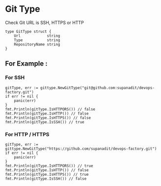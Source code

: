# Git Type
Check Git URL is SSH, HTTPS or HTTP

```golang
type GitType struct {
	Url            string
	Type           string
	RepositoryName string
}
```

## For Example :

### For SSH
```golang
gitType, err := gittype.NewGitType("git@github.com:supanadit/devops-factory.git")
if err != nil {
    panic(err)
}
fmt.Println(gitType.IsHTTPORS()) // false
fmt.Println(gitType.IsHTTP()) // false
fmt.Println(gitType.IsHTTPS()) // false
fmt.Println(gitType.IsSSH()) // true
```

### For HTTP / HTTPS
```golang
gitType, err := gittype.NewGitType("https://github.com/supanadit/devops-factory.git")
if err != nil {
    panic(err)
}
fmt.Println(gitType.IsHTTPORS()) // true
fmt.Println(gitType.IsHTTP()) // false
fmt.Println(gitType.IsHTTPS()) // true
fmt.Println(gitType.IsSSH()) // false
```